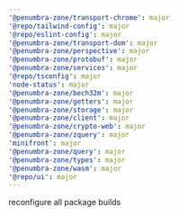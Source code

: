 ```yaml
---
'@penumbra-zone/transport-chrome': major
'@repo/tailwind-config': major
'@repo/eslint-config': major
'@penumbra-zone/transport-dom': major
'@penumbra-zone/perspective': major
'@penumbra-zone/protobuf': major
'@penumbra-zone/services': major
'@repo/tsconfig': major
'node-status': major
'@penumbra-zone/bech32m': major
'@penumbra-zone/getters': major
'@penumbra-zone/storage': major
'@penumbra-zone/client': major
'@penumbra-zone/crypto-web': major
'@penumbra-zone/zquery': major
'minifront': major
'@penumbra-zone/query': major
'@penumbra-zone/types': major
'@penumbra-zone/wasm': major
'@repo/ui': major
---
```


reconfigure all package builds

